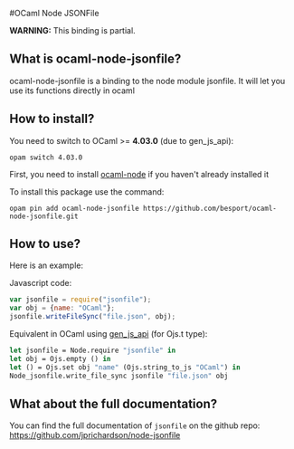#OCaml Node JSONFile

**WARNING:** This binding is partial.

## What is ocaml-node-jsonfile?

ocaml-node-jsonfile is a binding to the node module jsonfile. It will let you use its functions directly in ocaml

## How to install?

You need to switch to OCaml >= **4.03.0** (due to gen_js_api):

`opam switch 4.03.0`

First, you need to install [ocaml-node](https://github.com/besport/ocaml-node.git) if you haven't already installed it

To install this package use the command:

`opam pin add ocaml-node-jsonfile https://github.com/besport/ocaml-node-jsonfile.git`

## How to use?

Here is an example:

Javascript code:

```JavaScript
var jsonfile = require("jsonfile");
var obj = {name: "OCaml"};
jsonfile.writeFileSync("file.json", obj);
```

Equivalent in OCaml using [gen_js_api](https://github.com/lexifi/gen_js_api) (for Ojs.t type):

```OCaml
let jsonfile = Node.require "jsonfile" in
let obj = Ojs.empty () in
let () = Ojs.set obj "name" (Ojs.string_to_js "OCaml") in
Node_jsonfile.write_file_sync jsonfile "file.json" obj
```

## What about the full documentation?

You can find the full documentation of `jsonfile` on the github repo:
https://github.com/jprichardson/node-jsonfile
